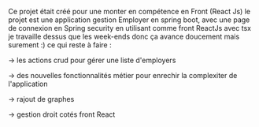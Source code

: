 Ce projet était créé pour une monter en compétence en Front (React Js) le projet est une application gestion Employer en spring boot, 
avec une page de connexion en Spring security  en utilisant comme front ReactJs avec tsx  je travaille dessus que les week-ends donc ça avance doucement mais surement :) ce qui reste à faire :

-> les actions crud pour gérer une liste d'employers

-> des nouvelles fonctionnalités métier pour enrechir la complexiter de l'application 

-> rajout de graphes

-> gestion droit cotés front React
